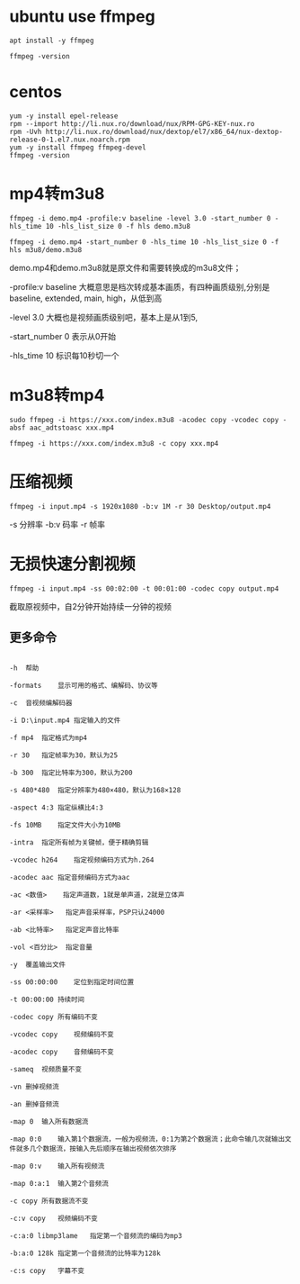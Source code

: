 # ubuntu use ffmpeg

```
apt install -y ffmpeg
```

```
ffmpeg -version
```

# centos

```
yum -y install epel-release
rpm --import http://li.nux.ro/download/nux/RPM-GPG-KEY-nux.ro
rpm -Uvh http://li.nux.ro/download/nux/dextop/el7/x86_64/nux-dextop-release-0-1.el7.nux.noarch.rpm
yum -y install ffmpeg ffmpeg-devel
ffmpeg -version
```

# mp4转m3u8

```
ffmpeg -i demo.mp4 -profile:v baseline -level 3.0 -start_number 0 -hls_time 10 -hls_list_size 0 -f hls demo.m3u8
```
```
ffmpeg -i demo.mp4 -start_number 0 -hls_time 10 -hls_list_size 0 -f hls m3u8/demo.m3u8
```

demo.mp4和demo.m3u8就是原文件和需要转换成的m3u8文件；

-profile:v baseline 大概意思是档次转成基本画质，有四种画质级别,分别是baseline, extended, main, high，从低到高

-level 3.0 大概也是视频画质级别吧，基本上是从1到5,

-start_number 0 表示从0开始

-hls_time 10 标识每10秒切一个


# m3u8转mp4

```
sudo ffmpeg -i https://xxx.com/index.m3u8 -acodec copy -vcodec copy -absf aac_adtstoasc xxx.mp4
```
```
ffmpeg -i https://xxx.com/index.m3u8 -c copy xxx.mp4
```

# 压缩视频
```
ffmpeg -i input.mp4 -s 1920x1080 -b:v 1M -r 30 Desktop/output.mp4
```
-s 分辨率
-b:v 码率
-r 帧率

# 无损快速分割视频
```
ffmpeg -i input.mp4 -ss 00:02:00 -t 00:01:00 -codec copy output.mp4
```
截取原视频中，自2分钟开始持续一分钟的视频

## 更多命令

```

-h	帮助

-formats	显示可用的格式、编解码、协议等

-c	音视频编解码器

-i D:\input.mp4	指定输入的文件

-f mp4	指定格式为mp4

-r 30	指定帧率为30，默认为25

-b 300	指定比特率为300，默认为200

-s 480*480	指定分辨率为480×480，默认为168×128

-aspect 4:3	指定纵横比4:3

-fs 10MB	指定文件大小为10MB

-intra	指定所有帧为关键帧，便于精确剪辑

-vcodec h264	指定视频编码方式为h.264

-acodec aac	指定音频编码方式为aac

-ac <数值>	指定声道数，1就是单声道，2就是立体声

-ar <采样率>	指定声音采样率，PSP只认24000

-ab <比特率>	指定定声音比特率

-vol <百分比>	指定音量

-y	覆盖输出文件

-ss 00:00:00	定位到指定时间位置

-t 00:00:00	持续时间

-codec copy	所有编码不变

-vcodec copy	视频编码不变

-acodec copy	音频编码不变

-sameq	视频质量不变

-vn	删掉视频流

-an	删掉音频流

-map 0	输入所有数据流

-map 0:0	输入第1个数据流，一般为视频流，0:1为第2个数据流；此命令输几次就输出文件就多几个数据流，按输入先后顺序在输出视频依次排序

-map 0:v	输入所有视频流

-map 0:a:1	输入第2个音频流

-c copy	所有数据流不变

-c:v copy	视频编码不变

-c:a:0 libmp3lame	指定第一个音频流的编码为mp3

-b:a:0 128k	指定第一个音频流的比特率为128k

-c:s copy	字幕不变
```
